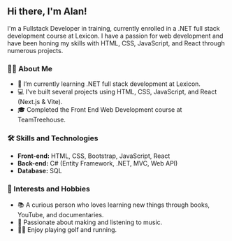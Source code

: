 ## Hi there, I'm Alan!

I'm a Fullstack Developer in training, currently enrolled in a .NET full stack development course at Lexicon. I have a passion for web development and have been honing my skills with HTML, CSS, JavaScript, and React through numerous projects.

### 👨‍💻 About Me

- 🌱 I’m currently learning .NET full stack development at Lexicon.
- 💻 I've built several projects using HTML, CSS, JavaScript, and React (Next.js & Vite).
- 🎓 Completed the Front End Web Development course at TeamTreehouse.

### 🛠️ Skills and Technologies

- **Front-end:** HTML, CSS, Bootstrap, JavaScript, React
- **Back-end:** C# (Entity Framework, .NET, MVC, Web API)
- **Database:** SQL

### 🌟 Interests and Hobbies

- 📚 A curious person who loves learning new things through books, YouTube, and documentaries.
- 🎵 Passionate about making and listening to music.
- 🏌️‍♂️ Enjoy playing golf and running.

